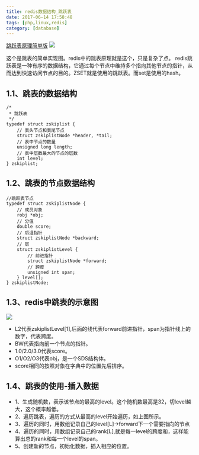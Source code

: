 ```yaml
---
title: redis数据结构_跳跃表
date: 2017-06-14 17:58:48
tags: [php,linux,redis]
category: [database]
---
```



[跳跃表原理简单版](http://www.cnblogs.com/thrillerz/p/4505550.html)
![](/public/image/redis/f26a06e9-481a-4c59-b0eb-bc506a50fc94.jpg)
<!--more-->
这个是跳表的简单实现图。redis中的跳表原理就是这个，只是复杂了点。
redis跳跃表是一种有序的数据结构，它通过每个节点中维持多个指向其他节点的指针，从而达到快速访问节点的目的。ZSET就是使用的跳跃表。而set是使用的hash。

## 1.1、跳表的数据结构
```
/*
 * 跳跃表
 */
typedef struct zskiplist {
    // 表头节点和表尾节点
    struct zskiplistNode *header, *tail;
    // 表中节点的数量
    unsigned long length;
    // 表中层数最大的节点的层数
    int level;
} zskiplist;
```

## 1.2、跳表的节点数据结构

```
//跳跃表节点
typedef struct zskiplistNode {
    // 成员对象
    robj *obj;
    // 分值
    double score;
    // 后退指针
    struct zskiplistNode *backward;
    // 层
    struct zskiplistLevel {
        // 前进指针
        struct zskiplistNode *forward;
        // 跨度
        unsigned int span;
    } level[];
} zskiplistNode;
```
## 1.3、redis中跳表的示意图
![](http://1e-gallery.redisbook.com/_images/graphviz-e252c0a9575f171b9721162311df23889699cac9.png)
- L2代表zskiplistLevel[1],后面的线代表forward前进指针，span为指针线上的数字，代表跨度。
- BW代表指向前一个节点的指针。
- 1.0/2.0/3.0代表score。
- O1/O2/O3代表obj，是一个SDS结构体。
- score相同的按照对象在字典中的位置先后排序。

## 1.4、跳表的使用-插入数据
- 1、生成随机数，表示该节点的最高的level。这个随机数最高是32，切level越大，这个概率越低。
- 2、遍历跳表，遍历的方式从最高的level开始遍历，如上图所示。
- 3、遍历的同时，用数组记录自己的level[L]->forward下一个需要指向的节点
- 4、遍历的同时，用数组记录自己的rank[L],就是每一level的跨度和，这样能算出总的rank和每一个level的span。
- 5、创建新的节点，初始化数据，插入相应的位置。